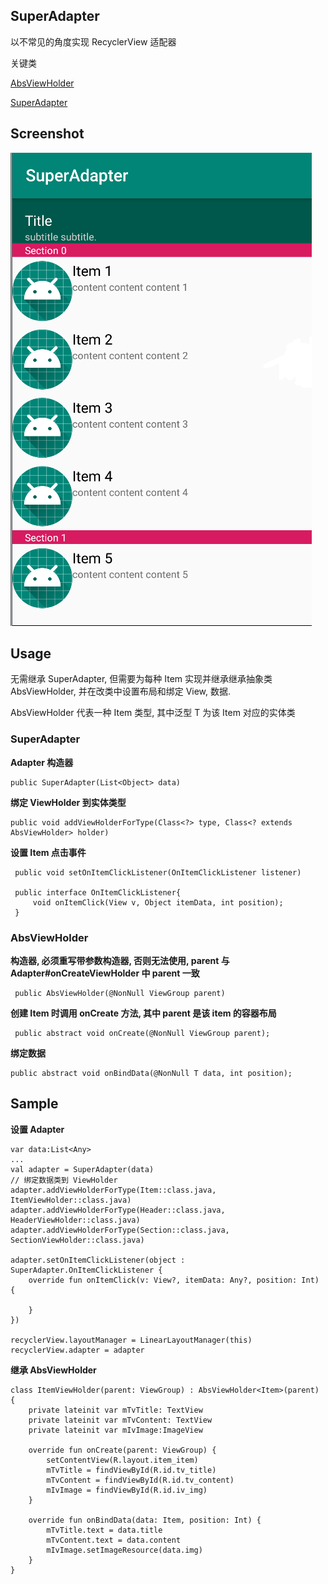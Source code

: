 ## SuperAdapter

以不常见的角度实现 RecyclerView 适配器

关键类

[AbsViewHolder](https://github.com/MrDenua/SuperAdapter/blob/master/app/src/main/java/com/example/superadapter/adapter/AbsViewHolder.java)

[SuperAdapter](https://github.com/MrDenua/SuperAdapter/blob/master/app/src/main/java/com/example/superadapter/adapter/SuperAdapter.java)

## Screenshot

![screenshot](https://github.com/MrDenua/SuperAdapter/blob/master/screenshot/screenshot.png?raw=true)

## Usage

无需继承 SuperAdapter, 但需要为每种 Item 实现并继承继承抽象类 AbsViewHolder<T>, 并在改类中设置布局和绑定 View, 数据.

AbsViewHolder<T> 代表一种 Item 类型, 其中泛型 T 为该 Item 对应的实体类 

### SuperAdapter

**Adapter 构造器**

    public SuperAdapter(List<Object> data)

**绑定 ViewHolder 到实体类型**
    
    public void addViewHolderForType(Class<?> type, Class<? extends AbsViewHolder> holder)

**设置 Item 点击事件**
    
     public void setOnItemClickListener(OnItemClickListener listener)
     
     public interface OnItemClickListener{
         void onItemClick(View v, Object itemData, int position);
     }

### AbsViewHolder

**构造器, 必须重写带参数构造器, 否则无法使用, parent 与 Adapter#onCreateViewHolder 中 parent 一致**

     public AbsViewHolder(@NonNull ViewGroup parent) 

**创建 Item 时调用 onCreate 方法, 其中 parent 是该 item 的容器布局**
    
     public abstract void onCreate(@NonNull ViewGroup parent);

**绑定数据**

    public abstract void onBindData(@NonNull T data, int position);     

## Sample

**设置 Adapter**

    var data:List<Any>
    ...
    val adapter = SuperAdapter(data)
    // 绑定数据类到 ViewHolder
    adapter.addViewHolderForType(Item::class.java, ItemViewHolder::class.java)
    adapter.addViewHolderForType(Header::class.java, HeaderViewHolder::class.java)
    adapter.addViewHolderForType(Section::class.java, SectionViewHolder::class.java)
    
    adapter.setOnItemClickListener(object : SuperAdapter.OnItemClickListener {
        override fun onItemClick(v: View?, itemData: Any?, position: Int) {
    
        }
    })
    
    recyclerView.layoutManager = LinearLayoutManager(this)
    recyclerView.adapter = adapter

**继承 AbsViewHolder**

    class ItemViewHolder(parent: ViewGroup) : AbsViewHolder<Item>(parent) {
        private lateinit var mTvTitle: TextView
        private lateinit var mTvContent: TextView
        private lateinit var mIvImage:ImageView
    
        override fun onCreate(parent: ViewGroup) {
            setContentView(R.layout.item_item)
            mTvTitle = findViewById(R.id.tv_title)
            mTvContent = findViewById(R.id.tv_content)
            mIvImage = findViewById(R.id.iv_img)
        }
    
        override fun onBindData(data: Item, position: Int) {
            mTvTitle.text = data.title
            mTvContent.text = data.content
            mIvImage.setImageResource(data.img)
        }
    }
